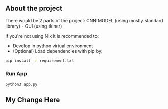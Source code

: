 ## About the project

There would be 2 parts of the project: CNN MODEL (using mostly standard library) - GUI (using tkiner)

If you're not using Nix it is recommended to:
- Develop in python virtual environment
- (Optional) Load dependencies with pip by:

```sh
pip install -r requirement.txt
```

### Run App 
```sh
python3 app.py
```

## My Change Here
